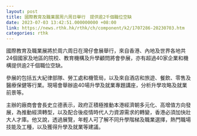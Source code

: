 ```yaml
---
layout: post
title: 國際教育及職業展周六周日舉行　提供逾2千個職位空缺
date: 2023-07-03 13:42:51.000000000 +08:00
link: https://news.rthk.hk/rthk/ch/component/k2/1707286-20230703.htm
categories: rthk
---
```


國際教育及職業展將於周六周日在灣仔會展舉行，來自香港、內地及世界各地共24個國家及地區的院校、教育機構及升學顧問將會參展，亦有超過40家企業和機構提供逾2千個職位空缺。 

參展的包括五大紀律部隊、勞工處和機管局，以及來自酒店和旅遊、餐飲、零售及醫療保健等行業。現場會舉辦逾40場升學及就業專題講座，分析升學攻略及就業前景等。 

主辦的廠商會會長史立德表示，政府正積極推動本港經濟朝多元化、高增值方向發展，為推動經濟轉型，以及配合後疫情時代人力資源需求的轉變，香港必須加快壯大人才庫。他又說，透過展覽，年輕人可了解不同升學階梯及職業選擇，熱門職場技能及工種，以及獲得升學及就業等建議。
